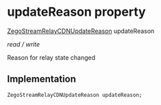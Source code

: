 


# updateReason property







[ZegoStreamRelayCDNUpdateReason](../../zego_uikit_prebuilt_live_audio_room/ZegoStreamRelayCDNUpdateReason.md) updateReason
  
_<span class="feature">read / write</span>_



<p>Reason for relay state changed</p>



## Implementation

```dart
ZegoStreamRelayCDNUpdateReason updateReason;
```







